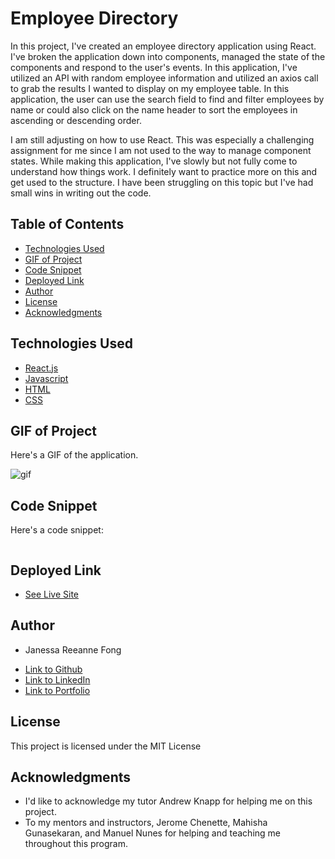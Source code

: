 # Employee Directory

In this project, I've created an employee directory application using React. I've broken the application down into components, managed the state of the components and respond to the user's events. In this application, I've utilized an API with random employee information and utilized an axios call to grab the results I wanted to display on my employee table. In this application, the user can use the search field to find and filter employees by name or could also click on the name header to sort the employees in ascending or descending order. 

I am still adjusting on how to use React. This was especially a challenging assignment for me since I am not used to the way to manage component states. While making this application, I've slowly but not fully come to understand how things work. I definitely want to practice more on this and get used to the structure. I have been struggling on this topic but I've had small wins in writing out the code. 

## Table of Contents

* [Technologies Used](#technologies-used)
* [GIF of Project](#gif-of-project)
* [Code Snippet](#code-snippet)
* [Deployed Link](#deployed-link)
* [Author](#author)
* [License](#license)
* [Acknowledgments](#acknowledgments)

## Technologies Used

* [React.js](https://reactjs.org/)
* [Javascript](https://developer.mozilla.org/en-US/docs/Web/JavaScript)
* [HTML](https://developer.mozilla.org/en-US/docs/Web/HTML)
* [CSS](https://developer.mozilla.org/en-US/docs/Web/CSS)

## GIF of Project

Here's a GIF of the application.

![gif]()


## Code Snippet

Here's a code snippet:

```

```

## Deployed Link
- [See Live Site]()

## Author

* Janessa Reeanne Fong

- [Link to Github](https://github.com/janessaref)
- [Link to LinkedIn](https://www.linkedin.com/in/janessafong)
- [Link to Portfolio](https://janessarefong.herokuapp.com/)

## License

This project is licensed under the MIT License 

## Acknowledgments

* I'd like to acknowledge my tutor Andrew Knapp for helping me on this project.
* To my mentors and instructors, Jerome Chenette, Mahisha Gunasekaran, and Manuel Nunes for helping and teaching me throughout this program.
